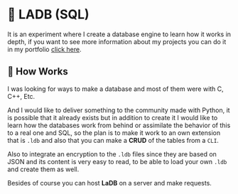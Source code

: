# 🐍 LADB (SQL)

It is an experiment where I create a database engine to learn how it works in depth, if you want to see more information about my projects you can do it in my portfolio [click here](https://damkan.lat).

## 👾 How Works

I was looking for ways to make a database and most of them were with C, C++, Etc.

And I would like to deliver something to the community made with Python, it is possible that it already exists but in addition to create it I would like to learn how the databases work from behind or assimilate the behavior of this to a real one and SQL, so the plan is to make it work to an own extension that is `.ldb` and also that you can make a **CRUD** of the tables from a `CLI`.

Also to integrate an encryption to the `.ldb` files since they are based on JSON and its content is very easy to read, to be able to load your own `.ldb` and create them as well.

Besides of course you can host **LaDB** on a server and make requests.
